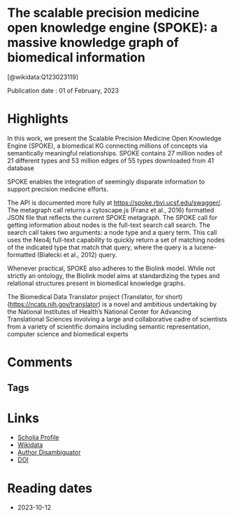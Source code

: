 
The scalable precision medicine open knowledge engine (SPOKE): a massive knowledge graph of biomedical information
==================================================================================================================
  
  [@wikidata:Q123023119]  
  
Publication date : 01 of February, 2023  

# Highlights

In this work, we present the Scalable Precision Medicine Open Knowledge Engine (SPOKE), a biomedical KG connecting millions of concepts via semantically meaningful relationships. SPOKE contains 27 million nodes of 21 different types and 53 million edges of 55 types downloaded from 41 database


SPOKE enables the integration of seemingly disparate information to support precision medicine efforts.

 The API is documented more fully at https://spoke.rbvi.ucsf.edu/swagger/. The metagraph call returns a cytoscape.js (Franz et al., 2016) formatted JSON file that reflects the current SPOKE metagraph. The SPOKE call for getting information about nodes is the full-text search call search. The search call takes two arguments: a node type and a query term. This call uses the Neo4j full-text capability to quickly return a set of matching nodes of the indicated type that match that query, where the query is a lucene-formatted (Białecki et al., 2012) query.


  Whenever practical, SPOKE also adheres to the Biolink model. While not strictly an ontology, the Biolink model aims at standardizing the types and relational structures present in biomedical knowledge graphs.

The Biomedical Data Translator project (Translator, for short) (https://ncats.nih.gov/translator) is a novel and ambitious undertaking by the National Institutes of Health’s National Center for Advancing Translational Sciences involving a large and collaborative cadre of scientists from a variety of scientific domains including semantic representation, computer science and biomedical experts

# Comments

## Tags

# Links
  
 * [Scholia Profile](https://scholia.toolforge.org/work/Q123023119)  
 * [Wikidata](https://www.wikidata.org/wiki/Q123023119)  
 * [Author Disambiguator](https://author-disambiguator.toolforge.org/work_item_oauth.php?id=Q123023119&batch_id=&match=1&author_list_id=&doit=Get+author+links+for+work)  
 * [DOI](https://doi.org/10.1093/BIOINFORMATICS/BTAD080)  

# Reading dates
  
 * 2023-10-12
